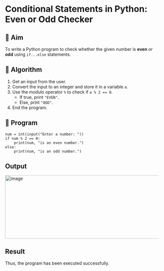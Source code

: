 # Conditional Statements in Python: Even or Odd Checker

## 🎯 Aim
To write a Python program to check whether the given number is **even** or **odd** using `if...else` statements.

## 🧠 Algorithm
1. Get an input from the user.
2. Convert the input to an integer and store it in a variable `a`.
3. Use the modulo operator `%` to check if `a % 2 == 0`.
   - If true, print `"EVEN"`.
   - Else, print `"ODD"`.
4. End the program.

## 🧾 Program
~~~
num = int(input("Enter a number: "))
if num % 2 == 0:
    print(num, "is an even number.")
else:
    print(num, "is an odd number.")
~~~


## Output
<img width="1242" height="207" alt="image" src="https://github.com/user-attachments/assets/0f670a40-92b1-434c-b82e-16356d8ff920" />



## Result
Thus, the program has been executed successfully.
